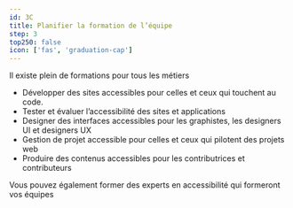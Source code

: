 ```yaml
---
id: 3C
title: Planifier la formation de l’équipe
step: 3
top250: false
icon: ['fas', 'graduation-cap']
---
```


Il existe plein de formations pour tous les métiers

* Développer des sites accessibles pour celles et ceux qui touchent au code.
* Tester et évaluer l’accessibilité des sites et applications
* Designer des interfaces accessibles pour les graphistes, les designers UI et designers UX
* Gestion de projet accessible pour celles et ceux qui pilotent des projets web
* Produire des contenus accessibles pour les contributrices et contributeurs

Vous pouvez également former des experts en accessibilité qui formeront vos équipes
